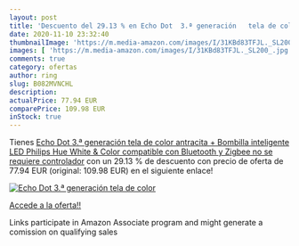 ```yaml
---
layout: post
title: 'Descuento del 29.13 % en Echo Dot  3.ª generación   tela de color'
date: 2020-11-10 23:32:40
thumbnailImage: 'https://m.media-amazon.com/images/I/31KBd83TFJL._SL200_.jpg'
images: [ 'https://m.media-amazon.com/images/I/31KBd83TFJL._SL200_.jpg' ]
comments: true
category: ofertas
author: ring
slug: B082MVNCHL
description:
actualPrice: 77.94 EUR
comparePrice: 109.98 EUR
inStock: true
---
```


Tienes [Echo Dot  3.ª generación   tela de color antracita + Bombilla inteligente LED Philips Hue White & Color  compatible con Bluetooth y Zigbee  no se requiere controlador](https://www.amazon.es/dp/B082MVNCHL/?tag=tolees-21) con un 29.13 % de descuento con precio de oferta de 77.94 EUR (original: 109.98 EUR) en el siguiente enlace!

[![Echo Dot  3.ª generación   tela de color](https://m.media-amazon.com/images/I/31KBd83TFJL._SL200_.jpg)](https://www.amazon.es/dp/B082MVNCHL/?tag=tolees-21)

[Accede a la oferta!!](https://www.amazon.es/dp/B082MVNCHL/?tag=tolees-21)

Links participate in Amazon Associate program and might generate a comission on qualifying sales


